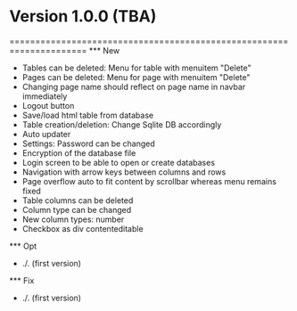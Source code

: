 # Version 1.0.0 (TBA)
=====================================================================
*** New
- Tables can be deleted: Menu for table with menuitem "Delete"
- Pages can be deleted: Menu for page with menuitem "Delete"
- Changing page name should reflect on page name in navbar immediately
- Logout button
- Save/load html table from database
- Table creation/deletion: Change Sqlite DB accordingly
- Auto updater
- Settings: Password can be changed
- Encryption of the database file
- Login screen to be able to open or create databases
- Navigation with arrow keys between columns and rows
- Page overflow auto to fit content by scrollbar whereas menu remains fixed
- Table columns can be deleted
- Column type can be changed
- New column types: number
- Checkbox as div contenteditable

*** Opt
- ./. (first version)

*** Fix
- ./. (first version)

